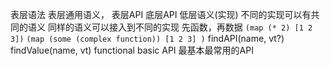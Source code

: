 表层语法
表层通用语义，
表层API
底层API
低层语义(实现)
	不同的实现可以有共同的语义
	同样的语义可以接入到不同的实现
先函数，再数据
`(map (* 2) [1 2 3])`
`(map
	(some (complex function))
	[1 2 3]
	)`
findAPI(name, vt?)
findValue(name, vt)
functional basic API
最基本最常用的API
